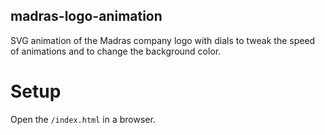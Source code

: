 ## madras-logo-animation
SVG animation of the Madras company logo with dials to tweak the speed of animations and to change the background color.

# Setup
Open the `/index.html` in a browser.

# 